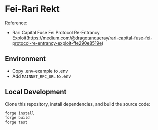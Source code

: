 # Fei-Rari Rekt


Reference:
- Rari Capital Fuse Fei Protocol Re-Entrancy Exploit(https://medium.com/@dragotanqueray/rari-capital-fuse-fei-protocol-re-entrancy-exploit-ffe290e8519e)

## Environment
- Copy .env-example to .env
- Add `MAINNET_RPC_URL` to .env

## Local Development
Clone this repository, install dependencies, and build the source code:

```bash
forge install
forge build
forge test
```